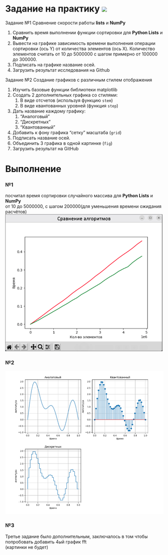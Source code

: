 # Задание на практику ![](https://img.shields.io/badge/Done-green.svg)

Задание №1 Сравнение скорости работы **lists** и **NumPy**

1. Сравнить время выполнении функции сортировки для **Python Lists** и **NumPy**
2. Вывести на графике зависимость времени выполнения операции сортировки (ось Y) от количества элементов (ось X). Количество элементов считать от 10 до 5000000 c шагом примерно от 100000 до 300000. 
3. Подписать на графике название осей.
4. Загрузить результат исследования на Github

Задание №2 Создание графиков с различным стилем отображения

1. Изучить базовые функции библиотеки matplotlib
2. Создать 2 дополнительных графика со стилями:
    1. В виде отсчетов (используя функцию `stem`)
    2. В виде квантованных уровней (функция `step`)
3. Дать название каждому графику:
    1. “Аналоговый”
    2. “Дискретных”
    3. “Квантованный”
4. Добавить к фону графика “сетку” масштаба (`grid`)
5. Подписать название осей.
6. Объединить 3 графика в одной картинке (`fig`)
7. Загрузить результат на GitHub

# Выполнение
### №1
посчитал время сортировки случайного массива для **Python Lists** и **NumPy**  
от 10 до 5000000, с шагом 200000(для уменьшения времени ожидания расчётов)
<img src="./photo/comparison_alg.png" width="500" />


### №2

<img src="./photo/3_graphics.png" width="800" />
  

### №3
Третье задание было дополнительным, заключалось в том чтобы попробовать добавить 4ый график fft  
(картинки не будет)
